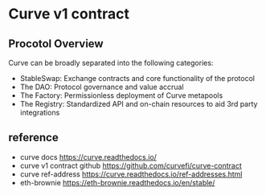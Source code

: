 # Curve v1 contract

## Procotol Overview

Curve can be broadly separated into the following categories:

- StableSwap: Exchange contracts and core functionality of the protocol
- The DAO: Protocol governance and value accrual
- The Factory: Permissionless deployment of Curve metapools
- The Registry: Standardized API and on-chain resources to aid 3rd party integrations

## reference

- curve docs <https://curve.readthedocs.io/>
- curve v1 contract github <https://github.com/curvefi/curve-contract>
- curve ref-address <https://curve.readthedocs.io/ref-addresses.html>
- eth-brownie <https://eth-brownie.readthedocs.io/en/stable/>
